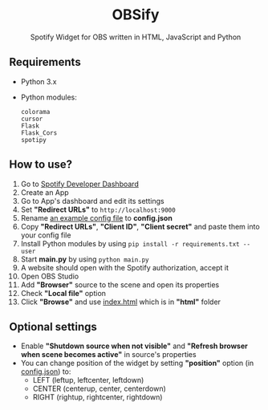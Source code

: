 <div align="center">
 <h1>OBSify</h1>
 <p>Spotify Widget for OBS written in HTML, JavaScript and Python</p>
</div>

## Requirements
- Python 3.x
- Python modules:

  ```
  colorama
  cursor
  Flask
  Flask_Cors
  spotipy
  ```

## How to use?
1. Go to [Spotify Developer Dashboard](https://developer.spotify.com/dashboard/)
2. Create an App
3. Go to App's dashboard and edit its settings
4. Set **"Redirect URLs"** to `http://localhost:9000`
5. Rename [an example config file](./config.json.example) to **config.json**
6. Copy **"Redirect URLs"**, **"Client ID"**, **"Client secret"** and paste them into your config file
7. Install Python modules by using `pip install -r requirements.txt --user`
8. Start **main.py** by using `python main.py`
9. A website should open with the Spotify authorization, accept it
10. Open OBS Studio
11. Add **"Browser"** source to the scene and open its properties
12. Check **"Local file"** option
13. Click **"Browse"** and use [index.html](./html/index.html) which is in **"html"** folder

## Optional settings
- Enable **"Shutdown source when not visible"** and **"Refresh browser when scene becomes active"** in source's properties
- You can change position of the widget by setting **"position"** option (in [config.json](./config.json)) to:
  - LEFT (leftup, leftcenter, leftdown)
  - CENTER (centerup, center, centerdown)
  - RIGHT (rightup, rightcenter, rightdown)
